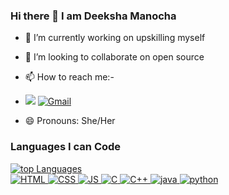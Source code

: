 ### Hi there 👋 I am Deeksha Manocha

- 🔭 I’m currently working on upskilling myself
- 👯 I’m looking to collaborate on open source
- 📫 How to reach me:-
- <a href="https://www.linkedin.com/in/deeksha-manocha-8752581b5/"><img src="https://img.shields.io/badge/LinkedIn-0077B5?style=for-the-badge&logo=linkedin&logoColor=whit" /></a> <a href="mailto:deekshamanocha04@gmail.com"><img src="https://img.shields.io/badge/Gmail-D14836?style=for-the-badge&logo=gmail&logoColor=white" alt="Gmail" /></a>

- 😄 Pronouns: She/Her

###  Languages I can Code
 <p>
  <a href="https://github.com/deekshamanocha">
    <img title="🔥" alt="top Languages"
    src="https://github-readme-stats.vercel.app/api/top-langs/?username=deekshamanocha&layout=compact&theme=dark&bg_color=202124" />
    <br>
  <img alt="HTML" src="https://img.shields.io/badge/html5-%23E34F26.svg?style=for-the-badge&logo=html5&logoColor=white">
  <img alt="CSS" src="https://img.shields.io/badge/css3-%231572B6.svg?style=for-the-badge&logo=css3&logoColor=white">
   <img alt="JS" src="https://img.shields.io/badge/javascript-%23323330.svg?style=for-the-badge&logo=javascript&logoColor=%23F7DF1E">
  <img alt="C" src="https://img.shields.io/badge/C-00599C?style=for-the-badge&logo=c&logoColor=white">
  <img alt="C++" src="https://img.shields.io/badge/C++-0000AA?style=for-the-badge&logo=c%2B%2B&logoColor=white">
 <img alt="java" src="https://img.shields.io/badge/java-%231572B6.svg?style=for-the-badge&logo=java&logoColor=white">
  <img alt="python" src="https://img.shields.io/badge/python-00599C?style=for-the-badge&logo=python%2B%2B&logoColor=white">
</p>

 

